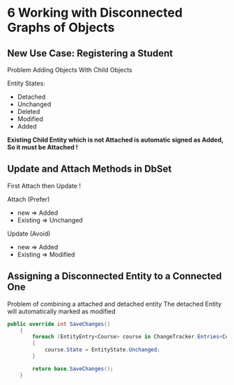 # 6 Working with Disconnected Graphs of Objects

## New Use Case: Registering a Student

Problem Adding Objects With Child Objects

Entity States:
*   Detached
*   Unchanged
*   Deleted
*   Modified
*   Added


**Existing Child Entity which is not Attached is automatic signed as Added,
So it must be Attached !** 


## Update and Attach Methods in DbSet

First Attach then Update !

Attach (Prefer)
* new => Added
* Existing => Unchanged

Update (Avoid)
* new => Added
* Existing => Modified

## Assigning a Disconnected Entity to a Connected One

Problem of combining a attached and detached entity
The detached Entity will automatically marked as modified

```C#
public override int SaveChanges()
    {
        foreach (EntityEntry<Course> course in ChangeTracker.Entries<Course>())
        {
            course.State = EntityState.Unchanged;
        }

        return base.SaveChanges();
    }
```
     